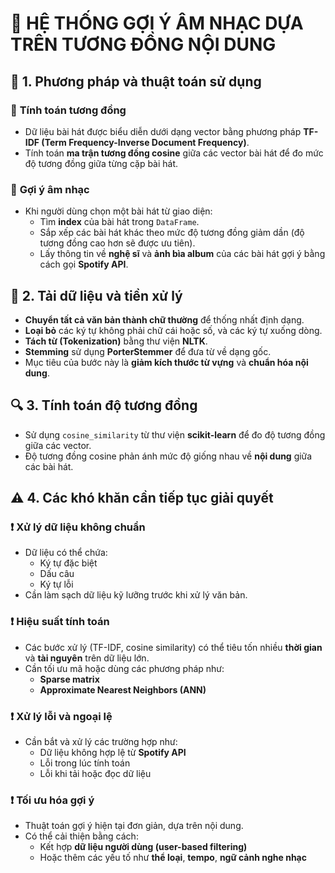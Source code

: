 # 🎵 **HỆ THỐNG GỢI Ý ÂM NHẠC DỰA TRÊN TƯƠNG ĐỒNG NỘI DUNG**

## 📌 **1. Phương pháp và thuật toán sử dụng**

### 🔹 **Tính toán tương đồng**

- Dữ liệu bài hát được biểu diễn dưới dạng vector bằng phương pháp **TF-IDF (Term Frequency-Inverse Document Frequency)**.
- Tính toán **ma trận tương đồng cosine** giữa các vector bài hát để đo mức độ tương đồng giữa từng cặp bài hát.

### 🔹 **Gợi ý âm nhạc**

- Khi người dùng chọn một bài hát từ giao diện:
  - Tìm **index** của bài hát trong `DataFrame`.
  - Sắp xếp các bài hát khác theo mức độ tương đồng giảm dần (độ tương đồng cao hơn sẽ được ưu tiên).
  - Lấy thông tin về **nghệ sĩ** và **ảnh bìa album** của các bài hát gợi ý bằng cách gọi **Spotify API**.

## 🧹 **2. Tải dữ liệu và tiền xử lý**

- **Chuyển tất cả văn bản thành chữ thường** để thống nhất định dạng.
- **Loại bỏ** các ký tự không phải chữ cái hoặc số, và các ký tự xuống dòng.
- **Tách từ (Tokenization)** bằng thư viện **NLTK**.
- **Stemming** sử dụng **PorterStemmer** để đưa từ về dạng gốc.
- Mục tiêu của bước này là **giảm kích thước từ vựng** và **chuẩn hóa nội dung**.

## 🔍 **3. Tính toán độ tương đồng**

- Sử dụng `cosine_similarity` từ thư viện **scikit-learn** để đo độ tương đồng giữa các vector.
- Độ tương đồng cosine phản ánh mức độ giống nhau về **nội dung** giữa các bài hát.

## ⚠️ **4. Các khó khăn cần tiếp tục giải quyết**

### ❗ **Xử lý dữ liệu không chuẩn**

- Dữ liệu có thể chứa:
  - Ký tự đặc biệt
  - Dấu câu
  - Ký tự lỗi
- Cần làm sạch dữ liệu kỹ lưỡng trước khi xử lý văn bản.

### ❗ **Hiệu suất tính toán**

- Các bước xử lý (TF-IDF, cosine similarity) có thể tiêu tốn nhiều **thời gian** và **tài nguyên** trên dữ liệu lớn.
- Cần tối ưu mã hoặc dùng các phương pháp như:
  - **Sparse matrix**
  - **Approximate Nearest Neighbors (ANN)**

### ❗ **Xử lý lỗi và ngoại lệ**

- Cần bắt và xử lý các trường hợp như:
  - Dữ liệu không hợp lệ từ **Spotify API**
  - Lỗi trong lúc tính toán
  - Lỗi khi tải hoặc đọc dữ liệu

### ❗ **Tối ưu hóa gợi ý**

- Thuật toán gợi ý hiện tại đơn giản, dựa trên nội dung.
- Có thể cải thiện bằng cách:
  - Kết hợp **dữ liệu người dùng (user-based filtering)**
  - Hoặc thêm các yếu tố như **thể loại**, **tempo**, **ngữ cảnh nghe nhạc**
